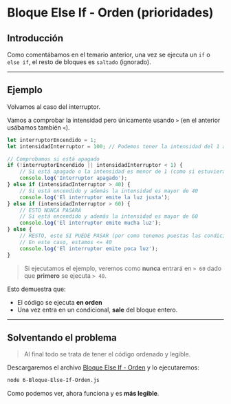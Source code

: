 # Bloque Else If - Orden (prioridades)

## Introducción

Como comentábamos en el temario anterior, una vez se ejecuta un `if` o `else if`,
el resto de bloques es `saltado` (ignorado).

---

## Ejemplo

Volvamos al caso del interruptor.

Vamos a comprobar la intensidad pero únicamente usando `>` (en el anterior usábamos también `<`).


```js
let interruptorEncendido = 1;
let intensidadInterruptor = 100; // Podemos tener la intensidad del 1 al 100

// Comprobamos si está apagado
if (!interruptorEncendido || intensidadInterruptor < 1) {
    // Si está apagado o la intensidad es menor de 1 (como si estuviera apagado)
    console.log('Interruptor apagado');
} else if (intensidadInterruptor > 40) {
    // Si está encendido y además la intensidad es mayor de 40
    console.log('El interruptor emite la luz justa');
} else if (intensidadInterruptor > 60) {
    // ESTO NUNCA PASARÁ
    // Si está encendido y además la intensidad es mayor de 60
    console.log('El interruptor emite mucha luz');
} else {
    // RESTO, este SI PUEDE PASAR (por como tenemos puestas las condiciones)
    // En este caso, estamos <= 40
    console.log('El interruptor emite poca luz');    
}
```

> Si ejecutamos el ejemplo, veremos como **nunca** entrará en `> 60` dado que **primero** se ejecuta `> 40`.

Esto demuestra que:
 - El código se ejecuta **en orden**
 - Una vez entra en un condicional, **sale** del bloque entero.

---

## Solventando el problema

> Al final todo se trata de tener el código ordenado y legible.

Descargaremos el archivo [Bloque Else If - Orden](/Ejemplos/2-Condicionales/6-Bloque-Else-If-Orden.js) y lo ejecutaremos:

```bash
node 6-Bloque-Else-If-Orden.js
```

Como podemos ver, ahora funciona y es **más legible**.
